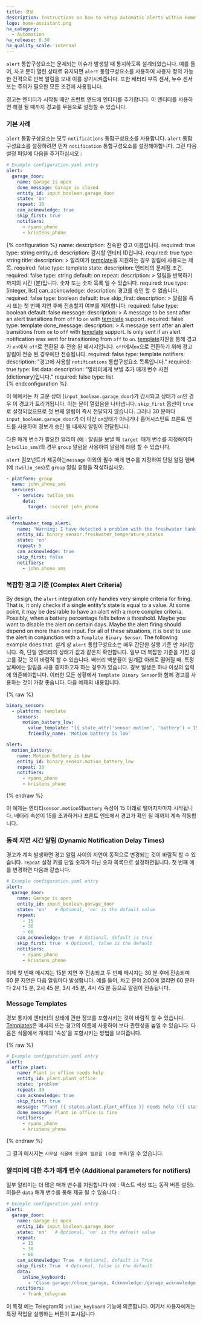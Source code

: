 ```yaml
---
title: 경보
description: Instructions on how to setup automatic alerts within Home Assistant.
logo: home-assistant.png
ha_category:
  - Automation
ha_release: 0.38
ha_quality_scale: internal
---
```


`alert` 통합구성요소는 문제되는 이슈가 발생할 때 통지하도록 설계되었습니다. 예를 들어, 차고 문이 열린 상태로 유지되면 `alert` 통합구성요소를 사용하여 사용자 정의 가능한 간격으로 반복 알림을 보내 이를 상기시켜줍니다. 
또한 배터리 부족 센서, 누수 센서 또는 주의가 필요한 모든 조건에 사용됩니다.

경고는 엔티티가 시작될 때만 프런트 엔드에 엔티티를 추가합니다. 이 엔티티를 사용하면 해결 될 때까지 경고를 무음으로 설정할 수 있습니다.

### 기본 사례 

`alert` 통합구성요소는 모두 `notifications` 통합구성요소를 사용합니다. `alert` 통합구성요소를 설정하려면 먼저 `notification` 통합구성요소를 설정해야합니다. 그런 다음 설정 파일에 다음을 추가하십시오 : 

```yaml
# Example configuration.yaml entry
alert:
  garage_door:
    name: Garage is open
    done_message: Garage is closed
    entity_id: input_boolean.garage_door
    state: 'on'
    repeat: 30
    can_acknowledge: true
    skip_first: true
    notifiers:
      - ryans_phone
      - kristens_phone
```

{% configuration %}
name:
  description: 친숙한 경고 이름입니다.
  required: true
  type: string
entity_id:
  description: 감시할 엔티티 ID입니다.
  required: true
  type: string
title:
  description: >
    알리미가 [template](/docs/configuration/templating/)을 지원하는 경우 알림에 사용되는 제목.
  required: false
  type: template
state:
  description: 엔티티의 문제점 조건.
  required: false
  type: string
  default: on
repeat:
  description: >
    알림을 반복하기까지의 시간 (분)입니다.
    숫자 또는 숫자 목록 일 수 있습니다.
  required: true
  type: [integer, list]
can_acknowledge:
  description: 경고를 승인 할 수 없습니다.
  required: false
  type: boolean
  default: true
skip_first:
  description: >
    알림을 즉시 또는 첫 번째 지연 후에 전송할지 여부를 제어합니다.
  required: false
  type: boolean
  default: false
message:
  description: >
    A message to be sent after an alert transitions from `off` to `on`
    with [template](/docs/configuration/templating/) support.
  required: false
  type: template
done_message:
  description: >
    A message sent after an alert transitions from `on` to `off` with
    [template](/docs/configuration/templating/) support. Is only sent if an alert notification
    was sent for transitioning from `off` to `on`.
    [template](/docs/configuration/templating/)지원을 통해 경고가 `on`에서 `off`로 전환된 후 전송 된 메시지입니다. 
    `off`에서`on`으로 전환하기 위해 경고 알림이 전송 된 경우에만 전송됩니다.
  required: false
  type: template
notifiers:
  description: "경고에 사용할 `notifications` 통합구성요소 목록입니다."
  required: true
  type: list
data:
  description: "알리미에게 보낼 추가 매개 변수 사전(dictionary)입니다."
  required: false
  type: list  
{% endconfiguration %}

이 예에서는 차 고문 상태 (`input_boolean.garage_door`)가 감시되고 상태가 `on`인 경우 이 경고가 트리거됩니다.
이는 문이 열렸음을 나타냅니다. `skip_first` 옵션이 `true`로 설정되었으므로 첫 번째 알림이 즉시 전달되지 않습니다.
그러나 30 분마다 `input_boolean.garage_door`가 더 이상 `on`상태가 아니거나 홈어시스턴트 프론트 엔드를 사용하여 경보가 승인 될 때까지 알림이 전달됩니다.

다른 매개 변수가 필요한 알리미 (예 : 알림을 보낼 때 `target `매개 변수를 지정해야하는`twilio_sms`)의 경우 `group` 알림을 사용하여 알림에 래핑 할 수 있습니다.

`alert` 컴포넌트가 제공하는`message` 이외의 필수 매개 변수를 지정하여 단일 알림 멤버 (예 :`twilio_sms`)로 `group` 알림 유형을 작성하십시오.

```yaml
- platform: group
  name: john_phone_sms
  services:
    - service: twilio_sms
      data:
        target: !secret john_phone
```

```yaml
alert:
  freshwater_temp_alert:
    name: "Warning: I have detected a problem with the freshwater tank temperature"
    entity_id: binary_sensor.freshwater_temperature_status
    state: 'on'
    repeat: 5
    can_acknowledge: true
    skip_first: false
    notifiers:
      - john_phone_sms
```

### 복잡한 경고 기준 (Complex Alert Criteria)

By design, the `alert` integration only handles very simple criteria for firing.
That is, it only checks if a single entity's state is equal to a value. At some point, it may be desirable to have an alert with a more complex criteria.
Possibly, when a battery percentage falls below a threshold. Maybe you want to disable the alert on certain days. Maybe the alert firing should depend on more than one input. For all of these situations, it is best to use the alert in conjunction with a `Template Binary Sensor`. The following example does that.
설계 상 `alert` 통합구성요소는 매우 간단한 실행 기준 만 처리합니다. 
즉, 단일 엔티티의 상태가 값과 같은지 확인합니다. 일부 더 복잡한 기준을 가진 경고를 갖는 것이 바람직 할 수 있습니다. 배터리 백분율이 임계값 아래로 떨어질 때. 특정 날짜에는 알림을 사용 중지하고자 하는 경우가 있습니다. 경보 발생은 하나 이상의 입력에 의존해야합니다. 이러한 모든 상황에서 `Template Binary Sensor`와 함께 경고를 사용하는 것이 가장 좋습니다. 다음 예제의 내용입니다.

{% raw %}
```yaml
binary_sensor:
  - platform: template
    sensors:
      motion_battery_low:
        value_template: "{{ state_attr('sensor.motion', 'battery') < 15 }}"
        friendly_name: 'Motion battery is low'

alert:
  motion_battery:
    name: Motion Battery is Low
    entity_id: binary_sensor.motion_battery_low
    repeat: 30
    notifiers:
      - ryans_phone
      - kristens_phone
```
{% endraw %}

이 예제는 엔티티`sensor.motion`의`battery` 속성이 15 아래로 떨어지자마자 시작됩니다. 배터리 속성이 15를 초과하거나 프론트 엔드에서 경고가 확인 될 때까지 계속 작동합니다.

### 동적 지연 시간 알림 (Dynamic Notification Delay Times)

경고가 계속 발생하면 경고 알림 사이의 지연이 동적으로 변경되는 것이 바람직 할 수 있습니다. 
`repeat` 설정 키를 단일 숫자가 아닌 숫자 목록으로 설정하면됩니다. 첫 번째 예를 변경하면 다음과 같습니다.

```yaml
# Example configuration.yaml entry
alert:
  garage_door:
    name: Garage is open
    entity_id: input_boolean.garage_door
    state: 'on'   # Optional, 'on' is the default value
    repeat:
      - 15
      - 30
      - 60
    can_acknowledge: true  # Optional, default is true
    skip_first: true  # Optional, false is the default
    notifiers:
      - ryans_phone
      - kristens_phone
```

이제 첫 번째 메시지는 15분 지연 후 전송되고 두 번째 메시지는 30 분 후에 전송되며 60 분 지연은 다음 알림마다 발생합니다.
예를 들어, 차고 문이 2:00에 열리면 60 분마다 2시 15 분, 2시 45 분, 3시 45 분, 4시 45 분 등으로 알림이 전송됩니다.

### Message Templates

경보 통지에 엔티티의 상태에 관한 정보를 포함시키는 것이 바람직 할 수 있습니다. [Templates][template]은 메시지 또는 경고의 이름에 사용하여 보다 관련성을 높일 수 있습니다. 다음은 식물에서 개체의 '속성'을 포함시키는 방법을 보여줍니다.

{% raw %}
```yaml
# Example configuration.yaml entry
alert:
  office_plant:
    name: Plant in office needs help
    entity_id: plant.plant_office
    state: 'problem'
    repeat: 30
    can_acknowledge: true
    skip_first: true
    message: "Plant {{ states.plant.plant_office }} needs help ({{ state_attr('plant.plant_office', 'problem') }})"
    done_message: Plant in office is fine
    notifiers:
      - ryans_phone
      - kristens_phone
```
{% endraw %}

그 결과 메시지는 `사무실 식물에 도움이 필요함 (수분 부족)`일 수 있습니다.

### 알리미에 대한 추가 매개 변수 (Additional parameters for notifiers) 

일부 알리미는 더 많은 매개 변수를 지원합니다 (예 : 텍스트 색상 또는 동작 버튼 설정). 이들은 `data` 매개 변수를 통해 제공 될 수 있습니다 :

```yaml
# Example configuration.yaml entry
alert:
  garage_door:
    name: Garage is open
    entity_id: input_boolean.garage_door
    state: 'on'   # Optional, 'on' is the default value
    repeat:
      - 15
      - 30
      - 60
    can_acknowledge: True  # Optional, default is True
    skip_first: True  # Optional, false is the default
    data:
      inline_keyboard:
        - 'Close garage:/close_garage, Acknowledge:/garage_acknowledge'
    notifiers:
      - frank_telegram
```
이 특정 예는 Telegram의 `inline_keyboard` 기능에 의존합니다. 여기서 사용자에게는 특정 작업을 실행하는 버튼이 표시됩니다

[template]: /docs/configuration/templating/
